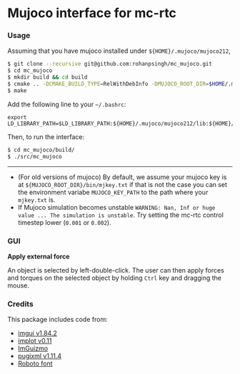 # Mujoco interface for mc-rtc

### Usage

Assuming that you have mujoco installed under `${HOME}/.mujoco/mujoco212`,

```sh
$ git clone --recursive git@github.com:rohanpsingh/mc_mujoco.git
$ cd mc_mujoco
$ mkdir build && cd build
$ cmake .. -DCMAKE_BUILD_TYPE=RelWithDebInfo -DMUJOCO_ROOT_DIR=$HOME/.mujoco/mujoco212
$ make
```
Add the following line to your `~/.bashrc`:
```
export LD_LIBRARY_PATH=$LD_LIBRARY_PATH:${HOME}/.mujoco/mujoco212/lib:${HOME}/.mujoco/mujoco212/bin
```
Then, to run the interface:
```sh
$ cd mc_mujoco/build/
$ ./src/mc_mujoco
```
---

 
- (For old versions of mujoco) By default, we assume your mujoco key is at `${MUJOCO_ROOT_DIR}/bin/mjkey.txt` if that is not the case you can set the environment variabe `MUJOCO_KEY_PATH` to the path where your `mjkey.txt` is.
- If Mujoco simulation becomes unstable `WARNING: Nan, Inf or huge value ... The simulation is unstable`. Try setting the mc-rtc control timestep lower (`0.001` or `0.002`).

### GUI

**Apply external force**

An object is selected by left-double-click. The user can then apply forces and torques on the selected object by holding `Ctrl` key and dragging the mouse.

### Credits

This package includes code from:
- [imgui v1.84.2](https://github.com/ocornut/imgui/)
- [implot v0.11](https://github.com/epezent/implot)
- [ImGuizmo](https://github.com/CedricGuillemet/ImGuizmo)
- [pugixml v1.11.4](https://github.com/zeux/pugixml)
- [Roboto font](https://github.com/googlefonts/roboto)
